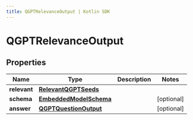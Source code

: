 ```yaml
---
title: QGPTRelevanceOutput | Kotlin SDK
---
```



# QGPTRelevanceOutput

## Properties
Name | Type | Description | Notes
------------ | ------------- | ------------- | -------------
**relevant** | [**RelevantQGPTSeeds**](RelevantQGPTSeeds) |  | 
**schema** | [**EmbeddedModelSchema**](EmbeddedModelSchema) |  |  [optional]
**answer** | [**QGPTQuestionOutput**](QGPTQuestionOutput) |  |  [optional]



